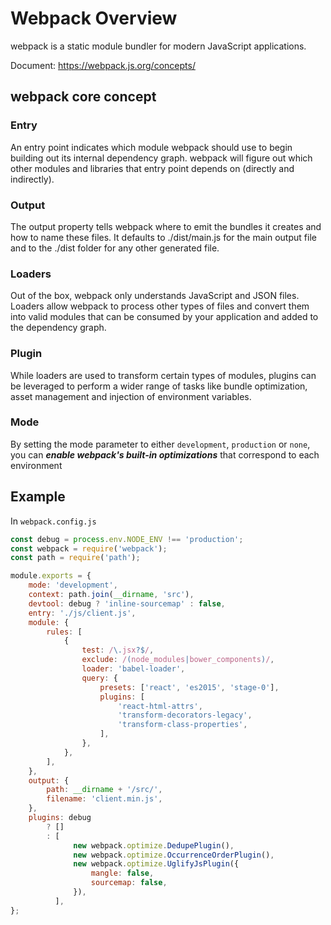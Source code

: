 # Webpack Overview


webpack is a static module bundler for modern JavaScript applications.

Document: https://webpack.js.org/concepts/

## webpack core concept

### Entry

An entry point indicates which module webpack should use to begin building out its internal dependency graph. webpack will figure out which other modules and libraries that entry point depends on (directly and indirectly).

### Output

The output property tells webpack where to emit the bundles it creates and how to name these files. It defaults to ./dist/main.js for the main output file and to the ./dist folder for any other generated file.

### Loaders

Out of the box, webpack only understands JavaScript and JSON files. Loaders allow webpack to process other types of files and convert them into valid modules that can be consumed by your application and added to the dependency graph.

### Plugin

While loaders are used to transform certain types of modules, plugins can be leveraged to perform a wider range of tasks like bundle optimization, asset management and injection of environment variables.

### Mode

By setting the mode parameter to either `development`, `production` or `none`, you can **_enable webpack's built-in optimizations_** that correspond to each environment

## Example

In `webpack.config.js`

```js
const debug = process.env.NODE_ENV !== 'production';
const webpack = require('webpack');
const path = require('path');

module.exports = {
    mode: 'development',
    context: path.join(__dirname, 'src'),
    devtool: debug ? 'inline-sourcemap' : false,
    entry: './js/client.js',
    module: {
        rules: [
            {
                test: /\.jsx?$/,
                exclude: /(node_modules|bower_components)/,
                loader: 'babel-loader',
                query: {
                    presets: ['react', 'es2015', 'stage-0'],
                    plugins: [
                        'react-html-attrs',
                        'transform-decorators-legacy',
                        'transform-class-properties',
                    ],
                },
            },
        ],
    },
    output: {
        path: __dirname + '/src/',
        filename: 'client.min.js',
    },
    plugins: debug
        ? []
        : [
              new webpack.optimize.DedupePlugin(),
              new webpack.optimize.OccurrenceOrderPlugin(),
              new webpack.optimize.UglifyJsPlugin({
                  mangle: false,
                  sourcemap: false,
              }),
          ],
};
```

